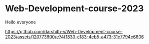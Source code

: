# Web-Development-course-2023

Hello everyone


https://github.com/darshith-v/Web-Development-course-2023/assets/120773600/e74f1833-c183-4eb5-a473-31c7794c6606

